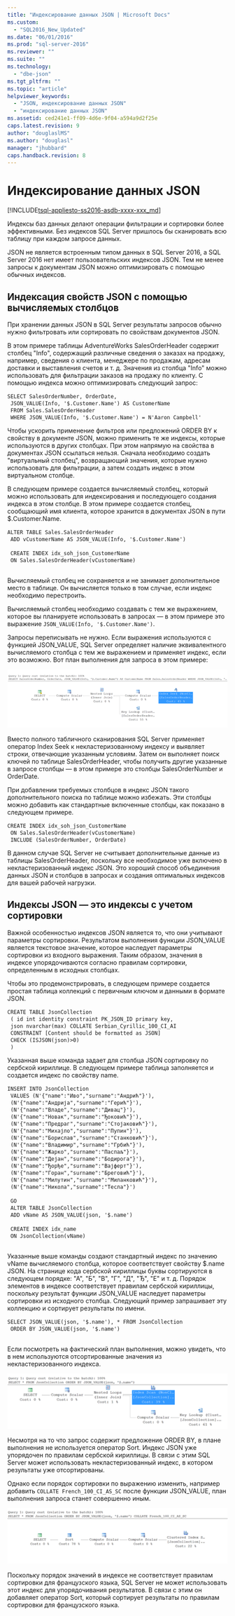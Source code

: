 ```yaml
---
title: "Индексирование данных JSON | Microsoft Docs"
ms.custom: 
  - "SQL2016_New_Updated"
ms.date: "06/01/2016"
ms.prod: "sql-server-2016"
ms.reviewer: ""
ms.suite: ""
ms.technology: 
  - "dbe-json"
ms.tgt_pltfrm: ""
ms.topic: "article"
helpviewer_keywords: 
  - "JSON, индексирование данных JSON"
  - "индексирование данных JSON"
ms.assetid: ced241e1-ff09-4d6e-9f04-a594a9d2f25e
caps.latest.revision: 9
author: "douglaslMS"
ms.author: "douglasl"
manager: "jhubbard"
caps.handback.revision: 8
---
```

# Индексирование данных JSON
[!INCLUDE[tsql-appliesto-ss2016-asdb-xxxx-xxx_md](../../includes/tsql-appliesto-ss2016-asdb-xxxx-xxx-md.md)]

  Индексы баз данных делают операции фильтрации и сортировки более эффективными. Без индексов SQL Server пришлось бы сканировать всю таблицу при каждом запросе данных.  
  
 JSON не является встроенным типом данных в SQL Server 2016, а SQL Server 2016 нет имеет пользовательских индексов JSON. Тем не менее запросы к документам JSON можно оптимизировать с помощью обычных индексов.  
  
## Индексация свойств JSON с помощью вычисляемых столбцов  
 При хранении данных JSON в SQL Server результаты запросов обычно нужно фильтровать или сортировать по свойствам документов JSON.  
  
 В этом примере таблицы AdventureWorks SalesOrderHeader содержит столбец "Info", содержащий различные сведения о заказах на продажу, например, сведения о клиента, менеджере по продажам, адресам доставки и выставления счетов и т. д. Значения из столбца "Info" можно использовать для фильтрации заказов на продажу по клиенту. С помощью индекса можно оптимизировать следующий запрос:  
  
```tsql  
SELECT SalesOrderNumber, OrderDate,  
 JSON_VALUE(Info, '$.Customer.Name') AS CustomerName  
 FROM Sales.SalesOrderHeader   
 WHERE JSON_VALUE(Info, '$.Customer.Name') = N'Aaron Campbell'  
```  
  
 Чтобы ускорить применение фильтров или предложений ORDER BY к свойству в документе JSON, можно применить те же индексы, которые используются в других столбцах. При этом напрямую на свойства в документах JSON ссылаться нельзя. Сначала необходимо создать "виртуальный столбец", возвращающий значения, которые нужно использовать для фильтрации, а затем создать индекс в этом виртуальном столбце.  
  
 В следующем примере создается вычисляемый столбец, который можно использовать для индексирования и последующего создания индекса в этом столбце. В этом примере создается столбец, сообщающий имя клиента, которое хранится в документах JSON в пути $.Customer.Name.  
  
```tsql  
ALTER TABLE Sales.SalesOrderHeader  
 ADD vCustomerName AS JSON_VALUE(Info, '$.Customer.Name')  
  
 CREATE INDEX idx_soh_json_CustomerName  
 ON Sales.SalesOrderHeader(vCustomerName)  
  
```  
  
 Вычисляемый столбец не сохраняется и не занимает дополнительное место в таблице. Он вычисляется только в том случае, если индекс необходимо перестроить.  
  
 Вычисляемый столбец необходимо создавать с тем же выражением, которое вы планируете использовать в запросах — в этом примере это выражение `JSON_VALUE(Info, '$.Customer.Name')`.  
  
 Запросы переписывать не нужно. Если выражения используются с функцией JSON_VALUE, SQL Server определяет наличие эквивалентного вычисляемого столбца с тем же выражением и применяет индекс, если это возможно. Вот план выполнения для запроса в этом примере:  
  
 ![Execution plan](../../relational-databases/json/media/jsonindexblog1.png "Execution plan")  
  
 Вместо полного табличного сканирования SQL Server применяет оператор Index Seek к некластеризованному индексу и выявляет строки, отвечающие указанным условиям. Затем он выполняет поиск ключей по таблице SalesOrderHeader, чтобы получить другие указанные в запросе столбцы — в этом примере это столбцы SalesOrderNumber и OrderDate.  
  
 При добавлении требуемых столбцов в индекс JSON такого дополнительного поиска по таблице можно избежать. Эти столбцы можно добавить как стандартные включенные столбцы, как показано в следующем примере.  
  
```tsql  
CREATE INDEX idx_soh_json_CustomerName  
 ON Sales.SalesOrderHeader(vCustomerName)  
 INCLUDE (SalesOrderNumber, OrderDate)  
```  
  
 В данном случае SQL Server не считывает дополнительные данные из таблицы SalesOrderHeader, поскольку все необходимое уже включено в некластеризованный индекс JSON. Это хороший способ объединения данных JSON и столбцов в запросах и создания оптимальных индексов для вашей рабочей нагрузки.  
  
## Индексы JSON — это индексы с учетом сортировки  
 Важной особенностью индексов JSON является то, что они учитывают параметры сортировки. Результатом выполнения функции JSON_VALUE является текстовое значение, которое наследует параметры сортировки из входного выражения. Таким образом, значения в индексе упорядочиваются согласно правилам сортировки, определенным в исходных столбцах.  
  
 Чтобы это продемонстрировать, в следующем примере создается простая таблица коллекций с первичным ключом и данными в формате JSON.  
  
```tsql  
CREATE TABLE JsonCollection  
 ( id int identity constraint PK_JSON_ID primary key,  
 json nvarchar(max) COLLATE Serbian_Cyrillic_100_CI_AI  
 CONSTRAINT [Content should be formatted as JSON]  
 CHECK (ISJSON(json)>0)  
 )  
```  
  
 Указанная выше команда задает для столбца JSON сортировку по сербской кириллице. В следующем примере таблица заполняется и создается индекс по свойству name.  
  
```tsql  
INSERT INTO JsonCollection  
 VALUES (N'{"name":"Иво","surname":"Андрић"}'),  
 (N'{"name":"Андрија","surname":"Герић"}'),  
 (N'{"name":"Владе","surname":"Дивац"}'),  
 (N'{"name":"Новак","surname":"Ђоковић"}'),  
 (N'{"name":"Предраг","surname":"Стојаковић"}'),  
 (N'{"name":"Михајло","surname":"Пупин"}'),  
 (N'{"name":"Борислав","surname":"Станковић"}'),  
 (N'{"name":"Владимир","surname":"Грбић"}'),  
 (N'{"name":"Жарко","surname":"Паспаљ"}'),  
 (N'{"name":"Дејан","surname":"Бодирога"}'),  
 (N'{"name":"Ђорђе","surname":"Вајферт"}'),  
 (N'{"name":"Горан","surname":"Бреговић"}'),  
 (N'{"name":"Милутин","surname":"Миланковић"}'),  
 (N'{"name":"Никола","surname":"Тесла"}')  
  
 GO  
 ALTER TABLE JsonCollection  
 ADD vName AS JSON_VALUE(json, '$.name')  
  
 CREATE INDEX idx_name  
 ON JsonCollection(vName)  
  
```  
  
 Указанные выше команды создают стандартный индекс по значению vName вычисляемого столбца, которое соответствует свойству $.name JSON. На странице кода сербской кириллицы буквы сортируются в следующем порядке: "А", "Б", "В", "Г", "Д", "Ђ", "Е" и т. д. Порядок элементов в индексе соответствует правилам сербской кириллицы, поскольку результат функции JSON_VALUE наследует параметры сортировки из исходного столбца. Следующий пример запрашивает эту коллекцию и сортирует результаты по имени.  
  
```tsql  
SELECT JSON_VALUE(json, '$.name'), * FROM JsonCollection  
 ORDER BY JSON_VALUE(json, '$.name')  
  
```  
  
 Если посмотреть на фактический план выполнения, можно увидеть, что в нем используются отсортированные значения из некластеризованного индекса.  
  
 ![Execution plan](../../relational-databases/json/media/jsonindexblog2.png "Execution plan")  
  
 Несмотря на то что запрос содержит предложение ORDER BY, в плане выполнения не используется оператор Sort. Индекс JSON уже упорядочен по правилам сербской кириллицы. В связи с этим SQL Server может использовать некластеризованный индекс, в котором результаты уже отсортированы.  
  
 Однако если порядок сортировки по выражению изменить, например добавить `COLLATE French_100_CI_AS_SC` после функции JSON_VALUE, план выполнения запроса станет совершенно иным.  
  
 ![Execution plan](../../relational-databases/json/media/jsonindexblog3.png "Execution plan")  
  
 Поскольку порядок значений в индексе не соответствует правилам сортировки для французского языка, SQL Server не может использовать этот индекс для упорядочивания результатов. В связи с этим он добавляет оператор Sort, который сортирует результаты по правилам сортировки для французского языка.  
  
  